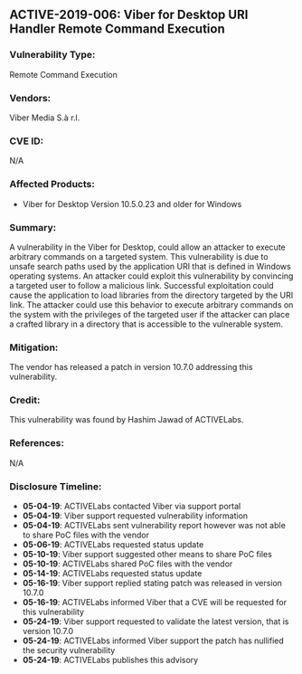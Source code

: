 ## ACTIVE-2019-006: Viber for Desktop URI Handler Remote Command Execution

### Vulnerability Type:
Remote Command Execution

### Vendors:
Viber Media S.à r.l.

### CVE ID:
N/A

### Affected Products:
- Viber for Desktop Version 10.5.0.23 and older for Windows


### Summary:
A vulnerability in the Viber for Desktop, could allow an attacker to execute arbitrary commands on a targeted system. This vulnerability is due to unsafe search paths used by the application URI that is defined in Windows operating systems. An attacker could exploit this vulnerability by convincing a targeted user to follow a malicious link. Successful exploitation could cause the application to load libraries from the directory targeted by the URI link. The attacker could use this behavior to execute arbitrary commands on the system with the privileges of the targeted user if the attacker can place a crafted library in a directory that is accessible to the vulnerable system.

### Mitigation:
The vendor has released a patch in version 10.7.0 addressing this vulnerability.

### Credit:
This vulnerability was found by Hashim Jawad of ACTIVELabs.

### References:
N/A

### Disclosure Timeline:
- **05-04-19**: ACTIVELabs contacted Viber via support portal
- **05-04-19**: Viber support requested vulnerability information
- **05-04-19**: ACTIVELabs sent vulnerability report however was not able to share PoC files with the vendor
- **05-06-19**: ACTIVELabs requested status update
- **05-10-19**: Viber support suggested other means to share PoC files
- **05-10-19**: ACTIVELabs shared PoC files with the vendor
- **05-14-19**: ACTIVELabs requested status update
- **05-16-19**: Viber support replied stating patch was released in version 10.7.0
- **05-16-19**: ACTIVELabs informed Viber that a CVE will be requested for this vulnerability
- **05-24-19**: Viber support requested to validate the latest version, that is version 10.7.0
- **05-24-19**: ACTIVELabs informed Viber support the patch has nullified the security vulnerability
- **05-24-19**: ACTIVELabs publishes this advisory
